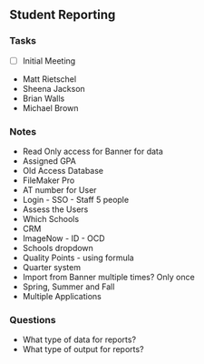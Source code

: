 ## Student Reporting

### Tasks
- [ ] Initial Meeting

- Matt Rietschel
- Sheena Jackson
- Brian Walls
- Michael Brown

### Notes
- Read Only access for Banner for data
- Assigned GPA  
- Old Access Database
- FileMaker Pro
- AT number for User
- Login - SSO - Staff 5 people
- Assess the Users
- Which Schools
- CRM
- ImageNow - ID - OCD
- Schools dropdown 
- Quality Points - using formula
- Quarter system
- Import from Banner multiple times? Only once
- Spring, Summer and Fall 
- Multiple Applications


### Questions
- What type of data for reports?
- What type of output for reports? 